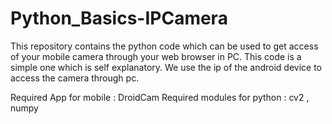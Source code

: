 # Python_Basics-IPCamera
This repository contains the python code which can be used to get access of your mobile camera through your web browser in PC.
This code is a simple one which is self explanatory.
We use the ip of the android device to access the camera through pc.

Required App for mobile : DroidCam
Required modules for python : cv2 , numpy

